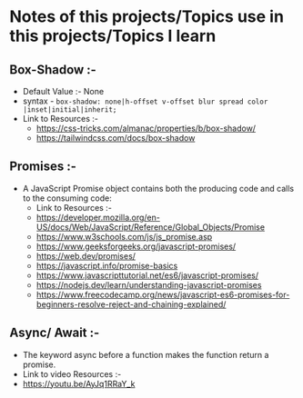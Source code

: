 # Notes of this projects/Topics use in this projects/Topics I learn

## Box-Shadow :-
- Default Value :- None
- syntax - `box-shadow: none|h-offset v-offset blur spread color |inset|initial|inherit;`
- Link to Resources :-
    - https://css-tricks.com/almanac/properties/b/box-shadow/
    - https://tailwindcss.com/docs/box-shadow

## Promises :-
- A JavaScript Promise object contains both the producing code and calls to the consuming code:
    - Link to Resources :-
    - https://developer.mozilla.org/en-US/docs/Web/JavaScript/Reference/Global_Objects/Promise
    - https://www.w3schools.com/js/js_promise.asp
    - https://www.geeksforgeeks.org/javascript-promises/
    - https://web.dev/promises/
    - https://javascript.info/promise-basics
    - https://www.javascripttutorial.net/es6/javascript-promises/
    - https://nodejs.dev/learn/understanding-javascript-promises
    - https://www.freecodecamp.org/news/javascript-es6-promises-for-beginners-resolve-reject-and-chaining-explained/

## Async/ Await :-
- The keyword async before a function makes the function return a promise.
- Link to video Resources :-
- https://youtu.be/AyJq1RRaY_k
